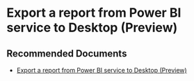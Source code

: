   <properties
	pageTitle="export a report from power bi service to pbix"
	description="export a report from power bi service to pbix"
	service="microsoft.PowerBIDedicated"
	resource="capacities"
	authors="pjfreitas"
	ms.author="pfreitas"	
	displayOrder="100"
	selfHelpType="generic"
	supportTopicIds="32628101"
	productPesIds="16334"
	cloudEnvironments="public, MoonCake, fairfax, usnat, ussec" 
	articleId="c305730a-4aae-2157-2359-6da76468d46b"
	ownershipId="PowerBI_PowerBI"
/>

# Export a report from Power BI service to Desktop (Preview)

## **Recommended Documents**

* [Export a report from Power BI service to Desktop (Preview)](https://docs.microsoft.com/power-bi/service-export-to-pbix)
